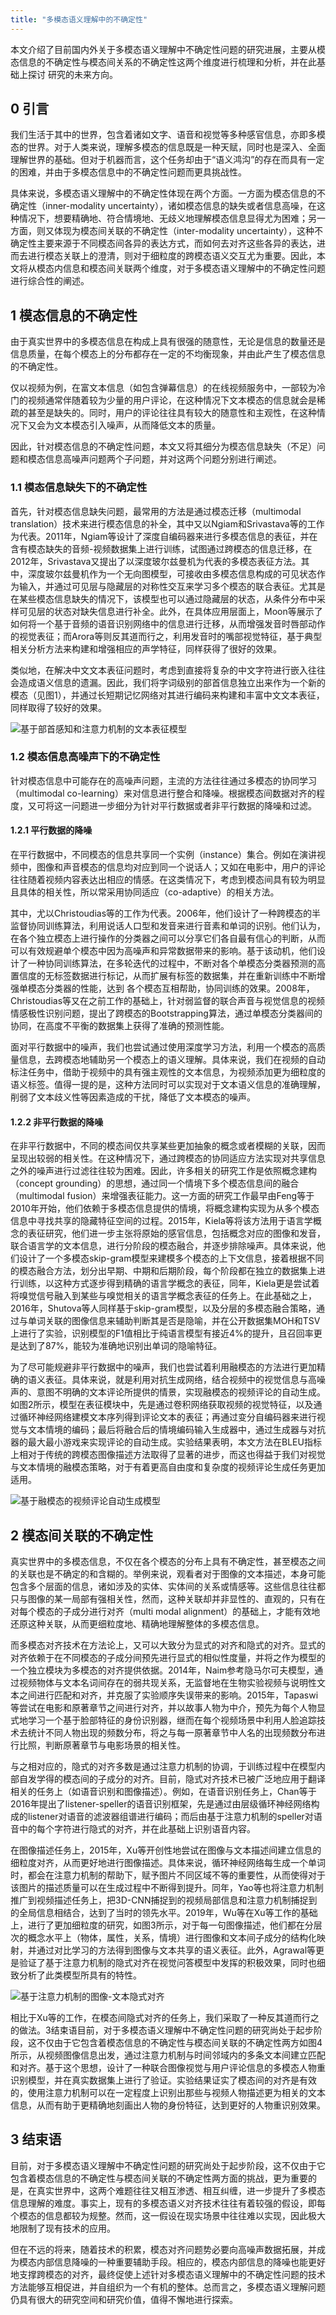 ```yaml
---
title: "多模态语义理解中的不确定性"
---
```


本文介绍了目前国内外关于多模态语义理解中不确定性问题的研究进展，主要从模态信息的不确定性与模态间关系的不确定性这两个维度进行梳理和分析，并在此基础上探讨
研究的未来方向。

## 0 引言 

我们生活于其中的世界，包含着诸如文字、语音和视觉等多种感官信息，亦即多模态的世界。对于人类来说，理解多模态的信息既是一种天赋，同时也是深入、全面理解世界的基础。但对于机器而言，这个任务却由于“语义鸿沟”的存在而具有一定的困难，并由于多模态信息中的不确定性问题而更具挑战性。

具体来说，多模态语义理解中的不确定性体现在两个方面。一方面为模态信息的不确定性（inner-modality uncertainty），诸如模态信息的缺失或者信息高噪，在这种情况下，想要精确地、符合情境地、无歧义地理解模态信息显得尤为困难；另一方面，则又体现为模态间关联的不确定性（inter-modality uncertainty），这种不确定性主要来源于不同模态间各异的表达方式，而如何去对齐这些各异的表达，进而去进行模态关联上的澄清，则对于细粒度的跨模态语义交互尤为重要。因此，本文将从模态内信息和模态间关联两个维度，对于多模态语义理解中的不确定性问题进行综合性的阐述。

## 1 模态信息的不确定性

由于真实世界中的多模态信息在构成上具有很强的随意性，无论是信息的数量还是信息质量，在每个模态上的分布都存在一定的不均衡现象，并由此产生了模态信息的不确定性。

仅以视频为例，在富文本信息（如包含弹幕信息）的在线视频服务中，一部较为冷门的视频通常伴随着较为少量的用户评论，在这种情况下文本模态的信息就会是稀疏的甚至是缺失的。同时，用户的评论往往具有较大的随意性和主观性，在这种情况下又会为文本模态引入噪声，从而降低文本的质量。

因此，针对模态信息的不确定性问题，本文又将其细分为模态信息缺失（不足）问题和模态信息高噪声问题两个子问题，并对这两个问题分别进行阐述。

### 1.1 模态信息缺失下的不确定性

首先，针对模态信息缺失问题，最常用的方法是通过模态迁移（multimodal translation）技术来进行模态信息的补全，其中又以Ngiam和Srivastava等的工作为代表。2011年，Ngiam等设计了深度自编码器来进行多模态信息的表征，并在含有模态缺失的音频-视频数据集上进行训练，试图通过跨模态的信息迁移，在2012年，Srivastava又提出了以深度玻尔兹曼机为代表的多模态表征方法。其中，深度玻尔兹曼机作为一个无向图模型，可接收由多模态信息构成的可见状态作为输入，并通过可见层与隐藏层的对称性交互来学习多个模态的联合表征。尤其是在某些模态信息缺失的情况下，该模型也可以通过隐藏层的状态，从条件分布中采样可见层的状态对缺失信息进行补全。此外，在具体应用层面上，Moon等展示了如何将一个基于音频的语音识别网络中的信息进行迁移，从而增强发音时唇部动作的视觉表征；而Arora等则反其道而行之，利用发音时的嘴部视觉特征，基于典型相关分析方法来构建和增强相应的声学特征，同样获得了很好的效果。

类似地，在解决中文文本表征问题时，考虑到直接将复杂的中文字符进行嵌入往往会造成语义信息的遗漏。因此，我们将字词级别的部首信息独立出来作为一个新的模态（见图1），并通过长短期记忆网络对其进行编码来构建和丰富中文文本表征，同样取得了较好的效果。

![基于部首感知和注意力机制的文本表征模型](/assets/images/1/multi-modal-text.png)

### 1.2 模态信息高噪声下的不确定性

针对模态信息中可能存在的高噪声问题，主流的方法往往通过多模态的协同学习（multimodal co-learning）来对信息进行整合和降噪。根据模态间数据对齐的程度，又可将这一问题进一步细分为针对平行数据或者非平行数据的降噪和过滤。

#### 1.2.1 平行数据的降噪

在平行数据中，不同模态的信息共享同一个实例（instance）集合。例如在演讲视频中，图像和声音模态的信息均对应到同一个说话人；又如在电影中，用户的评论往往随着视频内容表达出相应的情感。在这类情况下，考虑到模态间具有较为明显且具体的相关性，所以常采用协同适应（co-adaptive）的相关方法。

其中，尤以Christoudias等的工作为代表。2006年，他们设计了一种跨模态的半监督协同训练算法，利用说话人口型和发音来进行音素和单词的识别。他们认为，在各个独立模态上进行操作的分类器之间可以分享它们各自最有信心的判断，从而可以有效规避单个模态中因为高噪声和异常数据带来的影响。基于该动机，他们设计了一种协同训练算法，在多轮迭代的过程中，不断对各个单模态分类器预测的高置信度的无标签数据进行标记，从而扩展有标签的数据集，并在重新训练中不断增强单模态分类器的性能，达到
各个模态互相帮助，协同训练的效果。2008年，Christoudias等又在之前工作的基础上，针对弱监督的联合声音与视觉信息的视频情感极性识别问题，提出了跨模态的Bootstrapping算法，通过单模态分类器间的协同，在高度不平衡的数据集上获得了准确的预测性能。

面对平行数据中的噪声，我们也尝试通过使用深度学习方法，利用一个模态的高质量信息，去跨模态地辅助另一个模态上的语义理解。具体来说，我们在视频的自动标注任务中，借助于视频中的具有强主观性的文本信息，为视频添加更为细粒度的语义标签。值得一提的是，这种方法同时可以实现对于文本语义信息的准确理解，削弱了文本歧义性等因素造成的干扰，降低了文本模态的噪声。

#### 1.2.2 非平行数据的降噪

在非平行数据中，不同的模态间仅共享某些更加抽象的概念或者模糊的关联，因而呈现出较弱的相关性。在这种情况下，通过跨模态的协同适应方法实现对共享信息之外的噪声进行过滤往往较为困难。因此，许多相关的研究工作是依照概念建构（concept grounding）的思想，通过同一个情境下多个模态信息间的融合（multimodal fusion）来增强表征能力。这一方面的研究工作最早由Feng等于2010年开始，他们依赖于多模态信息提供的情境，将概念建构实现为从多个模态信息中寻找共享的隐藏特征空间的过程。2015年，Kiela等将该方法用于语言学概念的表征研究，他们进一步主张将原始的感官信息，包括概念对应的图像和发音，联合语言学的文本信息，进行分阶段的模态融合，并逐步排除噪声。具体来说，他们设计了一个多模态skip-gram模型来建模多个模态的上下文信息，接着根据不同的模态融合方法，划分出早期、中期和后期阶段，每个阶段都在独立的数据集上进行训练，以这种方式逐步得到精确的语言学概念的表征，同年，Kiela更是尝试着将嗅觉信号融入到某些与嗅觉相关的语言学概念表征的任务上。在此基础之上，2016年，Shutova等人同样基于skip-gram模型，以及分层的多模态融合策略，通过与单词关联的图像信息来辅助判断其是否是隐喻，并在公开数据集MOH和TSV上进行了实验，识别模型的F1值相比于纯语言模型有接近4%的提升，且召回率更是达到了87%，能较为准确地识别出单词的隐喻特征。

为了尽可能规避非平行数据中的噪声，我们也尝试着利用融模态的方法进行更加精确的语义表征。具体来说，就是利用对抗生成网络，结合视频中的视觉信息与高噪声的、意图不明确的文本评论所提供的情景，实现融模态的视频评论的自动生成。如图2所示，模型在表征模块中，先是通过卷积网络获取视频的视觉特征，以及通过循环神经网络建模文本序列得到评论文本的表征；再通过变分自编码器来进行视觉与文本情境的编码；最后将融合后的情境编码输入生成器中，通过生成器与对抗器的最大最小游戏来实现评论的自动生成。实验结果表明，本文方法在BLEU指标上相对于传统的跨模态图像描述方法取得了显著的进步，而这也得益于我们对视觉与文本情境的融模态策略，对于有着更高自由度和复杂度的视频评论生成任务更加适用。

![基于融模态的视频评论自动生成模型](/assets/images/1/comments-generation.png)

## 2 模态间关联的不确定性

真实世界中的多模态信息，不仅在各个模态的分布上具有不确定性，甚至模态之间的关联也是不确定的和含糊的。举例来说，观看者对于图像的文本描述，本身可能包含多个层面的信息，诸如涉及的实体、实体间的关系或情感等。这些信息往往都只与图像的某一局部有强相关性，然而，这种关联却并非显性的、直观的，只有在对每个模态的子成分进行对齐（multi modal alignment）的基础上，才能有效地还原这种关联，从而更细粒度地、精确地理解整体的多模态信息。

而多模态对齐技术在方法论上，又可以大致分为显式的对齐和隐式的对齐。显式的对齐依赖于在不同模态的子成分间预先进行显式的相似性度量，并将之作为模型的一个独立模块为多模态的对齐提供依据。2014年，Naim参考隐马尔可夫模型，通过视频物体与文本名词间存在的弱共现关系，无监督地在生物实验视频与说明性文本之间进行匹配和对齐，并克服了实验顺序失误带来的影响。2015年，Tapaswi等尝试在电影和原著章节之间进行对齐，并以故事人物为中介，预先为每个人物显式地学习一个基于脸部特征的身份识别器，继而在每个视频场景中利用人脸追踪技术去统计不同人物出现的频数分布，将之与每一原著章节中人名的出现频数分布进行比照，判断原著章节与电影场景的相关性。

与之相对应的，隐式的对齐多数是通过注意力机制的协调，于训练过程中在模型内部自发学得的模态间的子成分的对齐。目前，隐式对齐技术已被广泛地应用于翻译相关的任务上（如语音识别和图像描述）。例如，在语音识别任务上，Chan等于2016年提出了listener-speller的语音识别框架，先是通过由层级循环神经网络构成的listener对语音的滤波器组谱进行编码；而后由基于注意力机制的speller对语音中的每个字符进行隐式的对齐，并在此基础上识别语音内容。

在图像描述任务上，2015年，Xu等开创性地尝试在图像与文本描述间建立信息的细粒度对齐，从而更好地进行图像描述。具体来说，循环神经网络每生成一个单词时，都会在注意力机制的帮助下，赋予图片不同区域不等的重要性，从而使得对于该图片的描述质量可以在生成过程中不断得到提升。同年，Yao等也将注意力机制推广到视频描述任务上，把3D-CNN捕捉到的视频局部信息和注意力机制捕捉到的全局信息相结合，达到了当时的领先水平。2019年，Wu等在Xu等工作的基础上，进行了更加细粒度的研究，如图3所示，对于每一句图像描述，他们都在分层次的概念水平上（物体，属性，关系，情境）进行图像和文本间子成分的结构化映射，并通过对比学习的方法得到图像与文本共享的语义表征。此外，Agrawal等更是验证了基于注意力机制的隐式对齐在视觉问答模型中发挥的积极效果，同时也细致分析了此类模型所具有的特性。

![基于注意力机制的图像-文本隐式对齐](/assets/images/1/image-text-align.png)

相比于Xu等的工作，在模态间隐式对齐的任务上，我们采取了一种反其道而行之的做法。3结束语目前，对于多模态语义理解中不确定性问题的研究尚处于起步阶段，这不仅由于它包含着模态信息的不确定性与模态间关联的不确定性两方如图4所示，从视频图像信息出发，通过注意力机制与时间邻域内的多条文本间建立匹配和对齐。基于这个思想，设计了一种联合图像视觉与用户评论信息的多模态人物重识别模型，并在真实数据集上进行了验证。实验结果证实了模态间的对齐是有效的，使用注意力机制可以在一定程度上识别出那些与视频人物描述更为相关的文本信息，从而有助于更精确地刻画出人物的身份特征，达到更好的人物重识别效果。

## 3 结束语
目前，对于多模态语义理解中不确定性问题的研究尚处于起步阶段，这不仅由于它包含着模态信息的不确定性与模态间关联的不确定性两方面的挑战，更为重要的是，在真实世界中，这两个难题往往又相互渗透、相互纠缠，进一步提升了多模态信息理解的难度。事实上，现有的多模态语义对齐技术往往有着较强的假设，即每个模态的信息都较为规整。然而，这一假设在现实场景中往往难以实现，因此极大地限制了现有技术的应用。

但在不远的将来，随着技术的积累，模态对齐问题势必要向高噪声数据拓展，并成为模态内部信息降噪的一种重要辅助手段。相应的，模态内部信息的降噪也能更好地支撑跨模态的对齐，最终促使上述针对多模态语义理解中的不确定性问题的技术方法能够互相促进，并自组织为一个有机的整体。总而言之，多模态语义理解问题仍具有很大的研究空间和研究价值，值得不懈地进行探索。